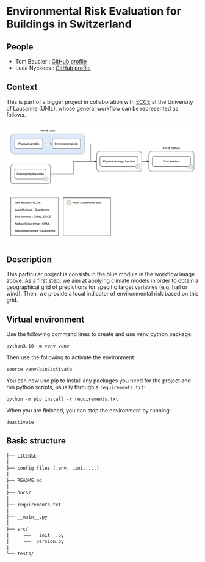 # Environmental Risk Evaluation for Buildings in Switzerland

## People

- Tom Beucler : [GitHub profile](https://github.com/tbeucler)
- Luca Nyckees : [GitHub profile](https://github.com/lucanyckees)

## Context

This is part of a bigger project in collaboration with [ECCE](https://www.unil.ch/ecce/fr/home.html) at the University of Lausanne (UNIL), whose general workflow can be represented as follows.

![alt text](https://github.com/LucaNyckees/environmental-risk/blob/main/figures/workflows/ecce_workflow.png?raw=true)

## Description

This particular project is consists in the blue module in the workflow image above. As a first step, we aim at applying climate models in order to obtain a geographical grid of predictions for specific target variables (e.g. hail or wind). Then, we provide a local indicator of environmental risk based on this grid. 

## Virtual environment
Use the following command lines to create and use venv python package:
```◊
python3.10 -m venv venv
```
Then use the following to activate the environment:
```
source venv/bin/activate
```
You can now use pip to install any packages you need for the project and run python scripts, usually through a `requirements.txt`:
```
python -m pip install -r requirements.txt
```
When you are finished, you can stop the environment by running:
```
deactivate
```

## Basic structure
```
├── LICENSE
|
├── config files (.env, .ini, ...)
|
├── README.md
│
├── docs/               
│
├── requirements.txt  
|
├── __main__.py
│
├── src/                
|     ├── __init__.py
|     └── _version.py
|
└── tests/
```